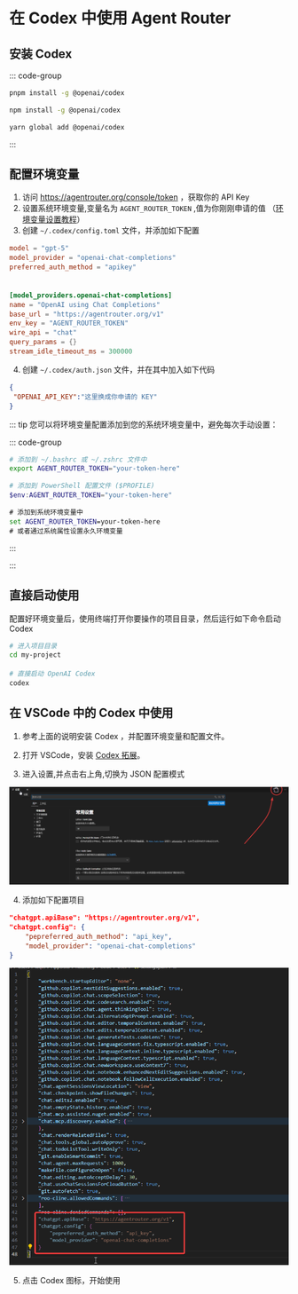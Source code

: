 # 在 Codex 中使用 Agent Router

## 安装 Codex

::: code-group

```bash [pnpm]
pnpm install -g @openai/codex
```

```bash [npm]
npm install -g @openai/codex
```

```bash [yarn]
yarn global add @openai/codex
```

:::
## 配置环境变量

1. 访问  https://agentrouter.org/console/token ，获取你的 API Key
2. 设置系统环境变量,变量名为 `AGENT_ROUTER_TOKEN` ,值为你刚刚申请的值 （[环境变量设置教程](https://www.java.com/zh-CN/download/help/path.html)）
3. 创建 `~/.codex/config.toml` 文件，并添加如下配置

```toml
model = "gpt-5"
model_provider = "openai-chat-completions"
preferred_auth_method = "apikey"


[model_providers.openai-chat-completions]
name = "OpenAI using Chat Completions"
base_url = "https://agentrouter.org/v1"
env_key = "AGENT_ROUTER_TOKEN"
wire_api = "chat"
query_params = {}
stream_idle_timeout_ms = 300000

```

4. 创建 `~/.codex/auth.json` 文件，并在其中加入如下代码

```json
{
 "OPENAI_API_KEY":"这里换成你申请的 KEY"
}
```

::: tip
您可以将环境变量配置添加到您的系统环境变量中，避免每次手动设置：

::: code-group

```bash [Linux/macOS]
# 添加到 ~/.bashrc 或 ~/.zshrc 文件中
export AGENT_ROUTER_TOKEN="your-token-here"
```

```powershell [Windows PowerShell]
# 添加到 PowerShell 配置文件 ($PROFILE)
$env:AGENT_ROUTER_TOKEN="your-token-here"
```

```cmd [Windows CMD]
# 添加到系统环境变量中
set AGENT_ROUTER_TOKEN=your-token-here
# 或者通过系统属性设置永久环境变量
```

:::

:::

## 直接启动使用

配置好环境变量后，使用终端打开你要操作的项目目录，然后运行如下命令启动 Codex

```bash
# 进入项目目录
cd my-project

# 直接启动 OpenAI Codex
codex
```


## 在 VSCode 中的 Codex 中使用


1. 参考上面的说明安装 Codex ，并配置环境变量和配置文件。

2. 打开 VSCode，安装 [Codex 拓展](https://marketplace.visualstudio.com/items?itemName=openai.chatgpt)。

3. 进入设置,并点击右上角,切换为 JSON 配置模式

![](./img/codex-config.png)

4. 添加如下配置项目


```json
"chatgpt.apiBase": "https://agentrouter.org/v1",
"chatgpt.config": {
    "pepreferred_auth_method": "api_key",
    "model_provider": "openai-chat-completions"
}
```

![](./img/codex-config2.png)


5. 点击 Codex 图标，开始使用